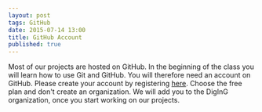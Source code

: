 ```yaml
---
layout: post
tags: GitHub
date: 2015-07-14 13:00
title: GitHub Account
published: true
---
```


Most of our projects are hosted on GitHub. In the beginning of the class you will learn how to use Git and GitHub. You will therefore need an account on GitHub. Please create your account by registering [here](https://github.com/join). Choose the free plan and don't create an organization. We will add you to the DigInG organization, once you start working on our projects.
